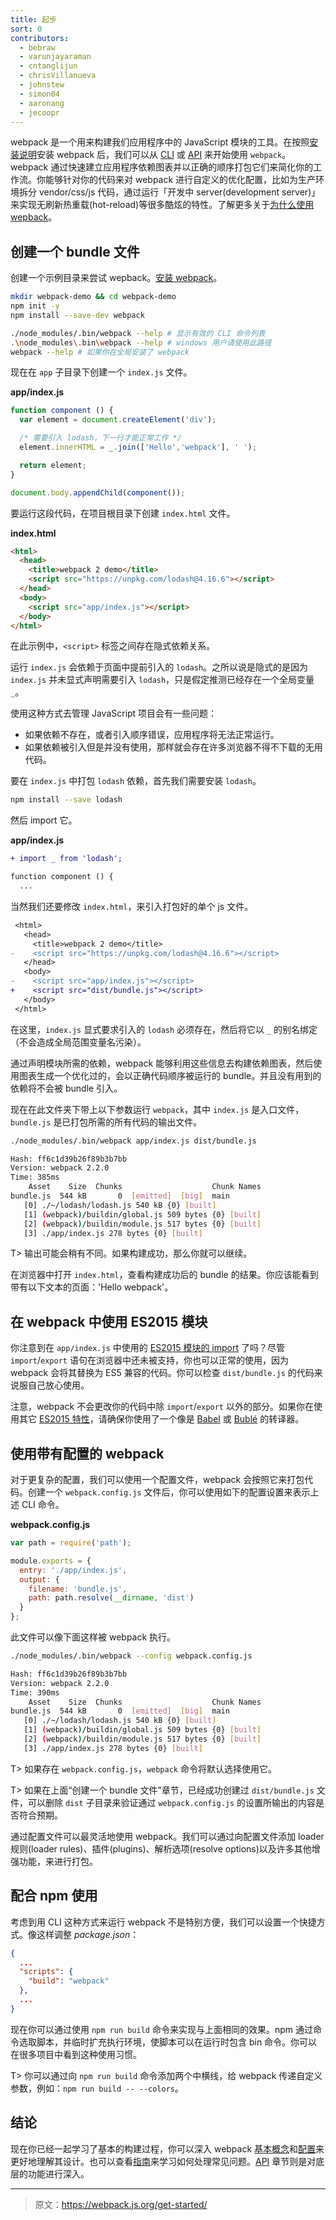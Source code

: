 ```yaml
---
title: 起步
sort: 0
contributors:
  - bebraw
  - varunjayaraman
  - cntanglijun
  - chrisVillanueva
  - johnstew
  - simon04
  - aaronang
  - jecoopr
---
```


webpack 是一个用来构建我们应用程序中的 JavaScript 模块的工具。在按照[安装说明](/guides/installation)安装 webpack 后，我们可以从 [CLI](/api/cli) 或 [API](/api/node) 来开始使用 `webpack`。
webpack 通过快速建立应用程序依赖图表并以正确的顺序打包它们来简化你的工作流。你能够针对你的代码来对 webpack 进行自定义的优化配置，比如为生产环境拆分 vendor/css/js 代码，通过运行「开发中 server(development server)」来实现无刷新热重载(hot-reload)等很多酷炫的特性。了解更多关于[为什么使用 wepback](/guides/why-webpack)。


## 创建一个 bundle 文件

创建一个示例目录来尝试 wepback。[安装 webpack](/guides/installation)。

```bash
mkdir webpack-demo && cd webpack-demo
npm init -y
npm install --save-dev webpack
```

```bash
./node_modules/.bin/webpack --help # 显示有效的 CLI 命令列表
.\node_modules\.bin\webpack --help # windows 用户请使用此路径
webpack --help # 如果你在全局安装了 webpack
```

现在在 `app` 子目录下创建一个 `index.js` 文件。

__app/index.js__

```javascript
function component () {
  var element = document.createElement('div');

  /* 需要引入 lodash，下一行才能正常工作 */
  element.innerHTML = _.join(['Hello','webpack'], ' ');

  return element;
}

document.body.appendChild(component());
```

要运行这段代码，在项目根目录下创建 `index.html` 文件。

__index.html__

```html
<html>
  <head>
    <title>webpack 2 demo</title>
    <script src="https://unpkg.com/lodash@4.16.6"></script>
  </head>
  <body>
    <script src="app/index.js"></script>
  </body>
</html>
```

在此示例中，`<script>` 标签之间存在隐式依赖关系。

运行 `index.js` 会依赖于页面中提前引入的 `lodash`。之所以说是隐式的是因为 `index.js` 并未显式声明需要引入 `lodash`，只是假定推测已经存在一个全局变量 `_`。

使用这种方式去管理 JavaScript 项目会有一些问题：

- 如果依赖不存在，或者引入顺序错误，应用程序将无法正常运行。
- 如果依赖被引入但是并没有使用，那样就会存在许多浏览器不得不下载的无用代码。

要在 `index.js` 中打包 `lodash` 依赖，首先我们需要安装 `lodash`。

```bash
npm install --save lodash
```

然后 import 它。

__app/index.js__

```diff
+ import _ from 'lodash';

function component () {
  ...
```

当然我们还要修改 `index.html`，来引入打包好的单个 js 文件。

```diff
 <html>
   <head>
     <title>webpack 2 demo</title>
-    <script src="https://unpkg.com/lodash@4.16.6"></script>
   </head>
   <body>
-    <script src="app/index.js"></script>
+    <script src="dist/bundle.js"></script>
   </body>
 </html>
```

在这里，`index.js` 显式要求引入的 `lodash` 必须存在，然后将它以 `_` 的别名绑定（不会造成全局范围变量名污染）。

通过声明模块所需的依赖，webpack 能够利用这些信息去构建依赖图表，然后使用图表生成一个优化过的，会以正确代码顺序被运行的 bundle。并且没有用到的依赖将不会被 bundle 引入。

现在在此文件夹下带上以下参数运行 `webpack`，其中 `index.js` 是入口文件，`bundle.js` 是已打包所需的所有代码的输出文件。

```bash
./node_modules/.bin/webpack app/index.js dist/bundle.js

Hash: ff6c1d39b26f89b3b7bb
Version: webpack 2.2.0
Time: 385ms
    Asset    Size  Chunks                    Chunk Names
bundle.js  544 kB       0  [emitted]  [big]  main
   [0] ./~/lodash/lodash.js 540 kB {0} [built]
   [1] (webpack)/buildin/global.js 509 bytes {0} [built]
   [2] (webpack)/buildin/module.js 517 bytes {0} [built]
   [3] ./app/index.js 278 bytes {0} [built]
```

T> 输出可能会稍有不同。如果构建成功，那么你就可以继续。

在浏览器中打开 `index.html`，查看构建成功后的 bundle 的结果。你应该能看到带有以下文本的页面：'Hello webpack'。


## 在 webpack 中使用 ES2015 模块

你注意到在 `app/index.js` 中使用的 [ES2015 模块的 import](https://developer.mozilla.org//en-US/docs/Web/JavaScript/Reference/Statements/import) 了吗？尽管 `import`/`export` 语句在浏览器中还未被支持，你也可以正常的使用，因为 webpack 会将其替换为 ES5 兼容的代码。你可以检查 `dist/bundle.js` 的代码来说服自己放心使用。

注意，webpack 不会更改你的代码中除 `import`/`export` 以外的部分。如果你在使用其它 [ES2015 特性](http://es6-features.org/)，请确保你使用了一个像是 [Babel](https://babeljs.io/) 或 [Bublé](https://buble.surge.sh/guide/) 的转译器。


## 使用带有配置的 webpack

对于更复杂的配置，我们可以使用一个配置文件，webpack 会按照它来打包代码。创建一个 `webpack.config.js` 文件后，你可以使用如下的配置设置来表示上述 CLI 命令。

__webpack.config.js__

```javascript
var path = require('path');

module.exports = {
  entry: './app/index.js',
  output: {
    filename: 'bundle.js',
    path: path.resolve(__dirname, 'dist')
  }
};
```

此文件可以像下面这样被 webpack 执行。

```bash
./node_modules/.bin/webpack --config webpack.config.js

Hash: ff6c1d39b26f89b3b7bb
Version: webpack 2.2.0
Time: 390ms
    Asset    Size  Chunks                    Chunk Names
bundle.js  544 kB       0  [emitted]  [big]  main
   [0] ./~/lodash/lodash.js 540 kB {0} [built]
   [1] (webpack)/buildin/global.js 509 bytes {0} [built]
   [2] (webpack)/buildin/module.js 517 bytes {0} [built]
   [3] ./app/index.js 278 bytes {0} [built]
```

T> 如果存在 `webpack.config.js`，`webpack` 命令将默认选择使用它。

T> 如果在上面“创建一个 bundle 文件”章节，已经成功创建过 `dist/bundle.js` 文件，可以删除 `dist` 子目录来验证通过 `webpack.config.js` 的设置所输出的内容是否符合预期。

通过配置文件可以最灵活地使用 webpack。我们可以通过向配置文件添加 loader 规则(loader rules)、插件(plugins)、解析选项(resolve options)以及许多其他增强功能，来进行打包。


## 配合 npm 使用

考虑到用 CLI 这种方式来运行 webpack 不是特别方便，我们可以设置一个快捷方式。像这样调整 *package.json*：

```json
{
  ...
  "scripts": {
    "build": "webpack"
  },
  ...
}
```

现在你可以通过使用 `npm run build` 命令来实现与上面相同的效果。npm 通过命令选取脚本，并临时扩充执行环境，使脚本可以在运行时包含 bin 命令。你可以在很多项目中看到这种使用习惯。

T> 你可以通过向 `npm run build` 命令添加两个中横线，给 webpack 传递自定义参数，例如：`npm run build -- --colors`。


## 结论

现在你已经一起学习了基本的构建过程，你可以深入 webpack [基本概念](/concepts)和[配置](/configuration)来更好地理解其设计。也可以查看[指南](/guides)来学习如何处理常见问题。[API](/api) 章节则是对底层的功能进行深入。

***

> 原文：https://webpack.js.org/get-started/
